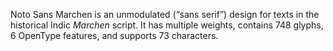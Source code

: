 Noto Sans Marchen is an unmodulated (“sans serif”) design for texts in the historical Indic _Marchen_ script. It has multiple weights, contains 748 glyphs, 6 OpenType features, and supports 73 characters.